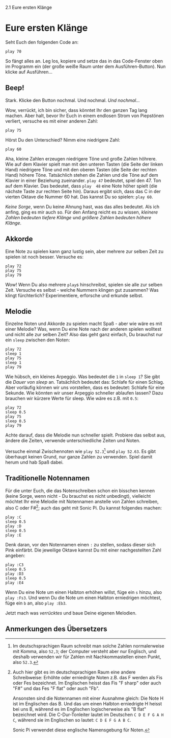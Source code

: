 2.1 Eure ersten Klänge

# Eure ersten Klänge

Seht Euch den folgenden Code an:

```
play 70
```

So fängt alles an. Leg los, kopiere und setze das in das Code-Fenster 
oben im Programm ein (der große weiße Raum unter dem Ausführen-Button). 
Nun klicke auf Ausführen...

## Beep!

Stark. Klicke den Button nochmal. Und nochmal. *Und nochmal...*

Wow, verrückt, ich bin sicher, dass könntet Ihr den ganzen Tag lang 
machen. Aber halt, bevor Ihr Euch in einem endlosen Strom von 
Piepstönen verliert, versuche es mit einer anderen Zahl:

```
play 75
```

Hörst Du den Unterschied? Nimm eine niedrigere Zahl:

```
play 60
```

Aha, kleine Zahlen erzeugen niedrigere Töne und große Zahlen höhrere.
Wie auf dem Klavier spielt man mit den unteren Tasten (die Seite der
linken Hand) niedrigere Töne und mit den oberen Tasten (die Seite der
rechten Hand) höhere Töne. Tatsächlich stehen die Zahlen und 
die Töne auf dem Klavier in einer Beziehung zueinander. `play 47` 
bedeutet, spiel den 47. Ton auf dem Klavier. Das bedeutet, dass `play 
48` eine Note höher spielt (die nächste Taste zur rechten Seite hin). 
Daraus ergibt sich, dass das C in der vierten Oktave die Nummer 60 hat. 
Das kannst Du so spielen: `play 60`.

*Keine Sorge*, wenn Du keine Ahnung hast, was das alles bedeutet. Als
ich anfing, ging es mir auch so. Für den Anfang reicht es zu wissen, 
*kleinere Zahlen bedeuten tiefere Klänge* und *größere Zahlen bedeuten 
höhere Klänge*.

## Akkorde

Eine Note zu spielen kann ganz lustig sein, aber mehrere zur selben 
Zeit zu spielen ist noch besser. Versuche es:

```
play 72
play 75
play 79
```

Wow! Wenn Du also mehrere `play`s hinschreibst, spielen sie alle zur 
selben Zeit. Versuche es selbst - welche Nummern klingen gut zusammen? 
Was klingt fürchterlich? Experimentiere, erforsche und erkunde selbst.

## Melodie

Einzelne Noten und Akkorde zu spielen macht Spaß - aber wie wäre es mit 
einer Melodie? Was, wenn Du eine Note nach der anderen spielen wolltest 
und nicht alle zur selben Zeit? Also das geht ganz einfach, Du brauchst 
nur ein `sleep` zwischen den Noten:

```
play 72
sleep 1
play 75
sleep 1
play 79
```

Wie hübsch, ein kleines Arpeggio. Was bedeutet die `1` in `sleep 1`? 
Sie gibt die *Dauer von sleep* an. Tatsächlich bedeutet das: Schlafe 
für einen Schlag. Aber vorläufig können wir uns vorstellen, dass es 
bedeutet: Schlafe für eine Sekunde. Wie könnten wir unser Arpeggio 
schneller ablaufen lassen? Dazu brauchen wir kürzere Werte für sleep. 
Wie wäre es z.B. mit `0.5`:

```
play 72
sleep 0.5
play 75
sleep 0.5
play 79
```

Achte darauf, dass die Melodie nun schneller spielt. Probiere das 
selbst aus, ändere die Zeiten, verwende unterschiedliche Zeiten und 
Noten.

Versuche einmal Zwischennoten wie `play 52.3`[^1] und `play 52.63`. Es 
gibt überhaupt keinen Grund, nur ganze Zahlen zu verwenden. Spiel damit 
herum und hab Spaß dabei.

## Traditionelle Notennamen

Für die unter Euch, die das Notenschreiben schon ein bisschen kennen 
(keine Sorge, wenn nicht - Du brauchst es nicht unbedingt), vielleicht 
möchtet Ihr eine Melodie mit Notennamen anstelle von Zahlen schreiben, 
also C oder F#[^2]; auch das geht mit Sonic Pi. Du kannst folgendes 
machen:

```
play :C
sleep 0.5
play :D
sleep 0.5
play :E
```

Denk daran, vor den Notennamen einen `:` zu stellen, sodass dieser sich 
Pink einfärbt. Die jeweilige Oktave kannst Du mit einer nachgestellten 
Zahl angeben:

```
play :C3
sleep 0.5
play :D3
sleep 0.5
play :E4
```

Wenn Du eine Note um einen Halbton erhöhen willst, füge ein `s` 
hinzu, also `play :Fs3`. Und wenn Du die Note um einen Halbton 
erniedrigen möchtest, füge ein `b` an, also `play :Eb3`.

Jetzt mach was *verrücktes* und baue Deine eigenen Melodien.


## Anmerkungen des Übersetzers

[^1]: Im deutschsprachigen Raum schreibt man solche Zahlen 
    normalerweise mit Komma, also `52,3`; der Computer versteht aber nur 
    Englisch, und deshalb verwenden wir für Zahlen mit Nachkommastellen
    einen Punkt, also `52.3`.

[^2]: Auch hier gibt es im deutschsprachigen Raum eine andere 
    Schreibweise: Erhöhte oder erniedrigte Noten z.B. das F werden als
    Fis oder Fes bezeichnet. Im Englischen heisst das Fis "F sharp" oder
    auch "F#" und das Fes "F flat" oder auch "Fb".

    Ansonsten sind die Notennamen mit einer Ausnahme gleich: Die Note H
    ist im Englischen das B. Und das um einen Halbton erniedrigte H
    heisst bei uns B, während es im Englischen logischerweise als
    "B flat" bezeichnet wird. Die C-Dur-Tonleiter lautet im Deutschen
    `C D E F G A H C`, während sie im Englischen so lautet:
    `C D E F G A B C`.

    Sonic Pi verwendet diese englische Namensgebung für Noten.


